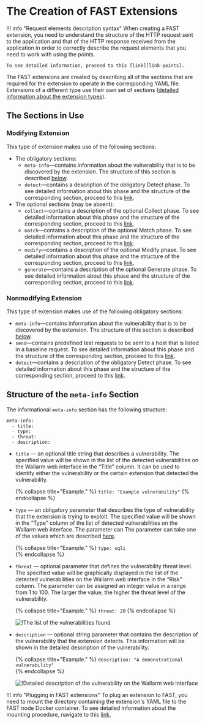 [link-points]:          points/intro.md
[link-detect]:          detect/phase-detect.md
[link-collect]:         phase-collect.md
[link-match]:           phase-match.md
[link-modify]:          phase-modify.md
[link-send]:            phase-send.md
[link-generate]:        phase-generate.md
[link-extensions]:      using-extension.md
[link-ext-logic]:       logic.md
[link-vuln-list]:       ../VULN-LIST.md

[img-vulns]:            ../../images/fast/dsl/en/create-extension/vulnerabilities.png
[img-vuln-details]:     ../../images/fast/dsl/en/create-extension/vuln_details.png

[anchor-meta-info]:     #structure-of-the-meta-info-section

# The Creation of FAST Extensions

!!! info "Request elements description syntax"
    When creating a FAST extension, you need to understand the structure of the HTTP request sent to the application and that of the HTTP response received from the application in order to correctly describe the request elements that you need to work with using the points. 

    To see detailed information, proceed to this [link][link-points].

The FAST extensions are created by describing all of the sections that are required for the extension to operate in the corresponding YAML file. Extensions of a different type use their own set of sections ([detailed information about the extension types][link-ext-logic]).

##  The Sections in Use

### Modifying Extension

This type of extension makes use of the following sections:
*   The obligatory sections:
    *   `meta-info`—contains information about the vulnerability that is to be discovered by the extension. The structure of this section is described [below][anchor-meta-info].
    *   `detect`—contains a description of the obligatory Detect phase. To see detailed information about this phase and the structure of the corresponding section, proceed to this [link][link-detect].
*   The optional sections (may be absent):
    *   `collect`—contains a description of the optional Collect phase. To see detailed information about this phase and the structure of the corresponding section, proceed to this [link][link-collect].
    *   `match`—contains a description of the optional Match phase. To see detailed information about this phase and the structure of the corresponding section, proceed to this [link][link-match].
    *   `modify`—contains a description of the optional Modify phase. To see detailed information about this phase and the structure of the corresponding section, proceed to this [link][link-modify].
    *   `generate`—contains a description of the optional Generate phase. To see detailed information about this phase and the structure of the corresponding section, proceed to this [link][link-generate].


### Nonmodifying Extension

This type of extension makes use of the following obligatory sections:
*   `meta-info`—contains information about the vulnerability that is to be discovered by the extension. The structure of this section is described [below][anchor-meta-info].
*   `send`—contains predefined test requests to be sent to a host that is listed in a baseline request. To see detailed information about this phase and the structure of the corresponding section, proceed to this [link][link-send].
*   `detect`—contains a description of the obligatory Detect phase. To see detailed information about this phase and the structure of the corresponding section, proceed to this [link][link-detect].


##  Structure of the `meta-info` Section

The informational `meta-info` section has the following structure:

```
meta-info:
  - title:
  - type:
  - threat:
  - description:
```

*   `title` — an optional title string that describes a vulnerability. The specified value will be shown in the list of the detected vulnerabilities on the Wallarm web interface in the “Title” column. It can be used to identify either the vulnerability or the certain extension that detected the vulnerability.

    {% collapse title="Example." %}
`title: "Example vulnerability"`
    {% endcollapse %}

*   `type` — an obligatory parameter that describes the type of vulnerability that the extension is trying to exploit. The specified value will be shown in the “Type” column of the list of detected vulnerabilities on the Wallarm web interface. The parameter can The parameter can take one of the values which are described [here][link-vuln-list].
   
    {% collapse title="Example." %}
`type: sqli`    
    {% endcollapse %}

*   `threat` — optional parameter that defines the vulnerability threat level. The specified value will be graphically displayed in the list of the detected vulnerabilities on the Wallarm web interface in the “Risk” column. The parameter can be assigned an integer value in a range from 1 to 100. The larger the value, the higher the threat level of the vulnerability. 

    {% collapse title="Example." %}
`threat: 20`
    {% endcollapse %}
    
    ![!The list of the vulnerabilities found][img-vulns]

*   `description` — optional string parameter that contains the description of the vulnerability that the extension detects. This information will be shown in the detailed description of the vulnerability.
    
    {% collapse title="Example." %}
`description: "A demonstrational vulnerability"`    
    {% endcollapse %}
    
    ![!Detailed description of the vulnerability on the Wallarm web interface][img-vuln-details]


!!! info "Plugging in FAST extensions"
    To plug an extension to FAST, you need to mount the directory containing the extension's YAML file to the FAST node Docker container. To see detailed information about the mounting procedure, navigate to this [link][link-extensions].